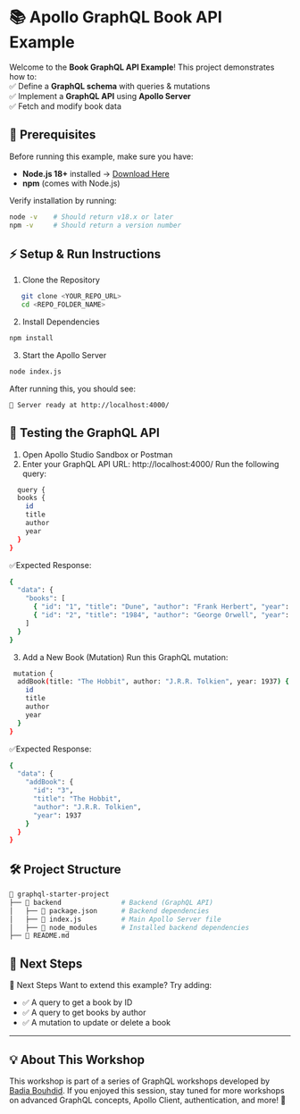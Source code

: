 # 📚 Apollo GraphQL Book API Example

Welcome to the **Book GraphQL API Example**! This project demonstrates how to:  
✅ Define a **GraphQL schema** with queries & mutations  
✅ Implement a **GraphQL API** using **Apollo Server**  
✅ Fetch and modify book data
## 📌 Prerequisites
Before running this example, make sure you have:
- **Node.js 18+** installed → [Download Here](https://nodejs.org/)
- **npm** (comes with Node.js)

Verify installation by running:
```bash
node -v    # Should return v18.x or later
npm -v     # Should return a version number
```
## ⚡ Setup & Run Instructions
1. Clone the Repository
```bash
   git clone <YOUR_REPO_URL>
   cd <REPO_FOLDER_NAME>
```
2. Install Dependencies
```bash
npm install
```
3. Start the Apollo Server
```bash
node index.js
```
After running this, you should see:
```bash
🚀 Server ready at http://localhost:4000/
```
## 🔎 Testing the GraphQL API
1. Open Apollo Studio Sandbox or Postman
2. Enter your GraphQL API URL: http://localhost:4000/
Run the following query:
```bash
  query {
  books {
    id
    title
    author
    year
  }
}
```
✅Expected Response:
```bash
{
  "data": {
    "books": [
      { "id": "1", "title": "Dune", "author": "Frank Herbert", "year": 1965 },
      { "id": "2", "title": "1984", "author": "George Orwell", "year": 1949 }
    ]
  }
}
```
3. Add a New Book (Mutation)
Run this GraphQL mutation:
```bash
 mutation {
  addBook(title: "The Hobbit", author: "J.R.R. Tolkien", year: 1937) {
    id
    title
    author
    year
  }
}
```
✅Expected Response:
```bash
{
  "data": {
    "addBook": {
      "id": "3",
      "title": "The Hobbit",
      "author": "J.R.R. Tolkien",
      "year": 1937
    }
  }
}

```
## 🛠 Project Structure
```bash
📂 graphql-starter-project
├── 📂 backend               # Backend (GraphQL API)
│   ├── 📄 package.json      # Backend dependencies
│   ├── 📄 index.js          # Main Apollo Server file
│   ├── 📂 node_modules      # Installed backend dependencies
├── 📄 README.md  
```
## 🎯 Next Steps
🎯 Next Steps
Want to extend this example? Try adding:
* ✅ A query to get a book by ID
* ✅ A query to get  books by author
* ✅ A mutation to update or delete a book
--------------------
## 💡 About This Workshop
This workshop is part of a series of GraphQL workshops developed by [Badia Bouhdid](https://tn.linkedin.com/in/badiabouhdid). If you enjoyed this session, stay tuned for more workshops on advanced GraphQL concepts, Apollo Client, authentication, and more! 🚀
